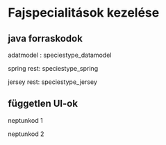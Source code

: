# Fajspecialitások kezelése

## java forraskodok
adatmodel : speciestype_datamodel

spring rest: speciestype_spring 

jersey rest: speciestype_jersey

## független UI-ok
neptunkod 1

neptunkod 2 

